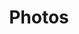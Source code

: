 ---
title: Photos
menu:
    main:
        name: Photos
        weight: 1
        params:
            icon: photo
---